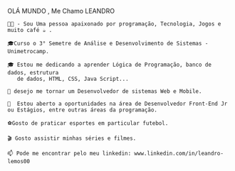    OLÁ MUNDO , Me Chamo LEANDRO

    👨‍💼 - Sou Uma pessoa apaixonado por programação, Tecnologia, Jogos e muito café ☕ .
    
    🎓Curso o 3° Semetre de Análise e Desenvolvimento de Sistemas - Unimetrocamp.
    
    🎓 Estou me dedicando a aprender Lógica de Programação, banco de dados, estrutura
       de dados, HTML, CSS, Java Script...

    👀 desejo me tornar um Desenvolvedor de sistemas Web e Mobile.

    💼  Estou aberto a oportunidades na área de Desenvolvedor Front-End Jr ou Estágios, entre outras áreas da programação.

    ⚽Gosto de praticar esportes em particular futebol.
    
    🎬 Gosto assistir minhas séries e filmes.   

    📫 Pode me encontrar pelo meu linkedin: www.linkedin.com/in/leandro-lemos00


    

<!---
LeandroDev00/LeandroDev00 is a ✨ special ✨ repository because its `README.md` (this file) appears on your GitHub profile.
You can click the Preview link to take a look at your changes.
--->
